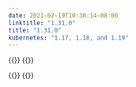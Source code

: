 ```yaml
---
date: 2021-02-19T10:30:14-08:00
linktitle: "1.31.0"
title: "1.31.0"
kubernetes: "1.17, 1.18, and 1.19"
---
```


{{<changes>}}
{{</changes>}}

{{<fixes>}}
{{</fixes>}}

